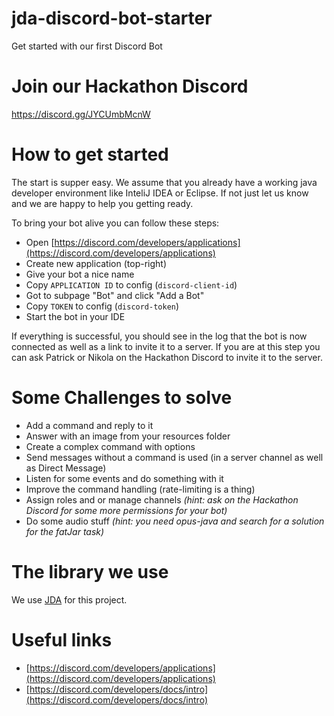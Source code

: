 # jda-discord-bot-starter
Get started with our first Discord Bot

# Join our Hackathon Discord
https://discord.gg/JYCUmbMcnW

# How to get started
The start is supper easy. We assume that you already have a working java developer environment like InteliJ IDEA or Eclipse. If not just let us know and we are happy to help you getting ready.

To bring your bot alive you can follow these steps:
- Open [https://discord.com/developers/applications](https://discord.com/developers/applications)
- Create new application (top-right)
- Give your bot a nice name
- Copy `APPLICATION ID` to config (`discord-client-id`)
- Got to subpage "Bot" and click "Add a Bot"
- Copy `TOKEN` to config (`discord-token`)
- Start the bot in your IDE

If everything is successful, you should see in the log that the bot is now connected as well as a link to invite it to a server. If you are at this step you can ask Patrick or Nikola on the Hackathon Discord to invite it to the server.

# Some Challenges to solve
- Add a command and reply to it
- Answer with an image from your resources folder
- Create a complex command with options
- Send messages without a command is used (in a server channel as well as Direct Message)
- Listen for some events and do something with it
- Improve the command handling (rate-limiting is a thing)
- Assign roles and or manage channels *(hint: ask on the Hackathon Discord for some more permissions for your bot)*
- Do some audio stuff *(hint: you need opus-java and search for a solution for the fatJar task)*

# The library we use
We use [JDA](https://github.com/DV8FromTheWorld/JDA) for this project.

# Useful links
- [https://discord.com/developers/applications](https://discord.com/developers/applications)
- [https://discord.com/developers/docs/intro](https://discord.com/developers/docs/intro)

